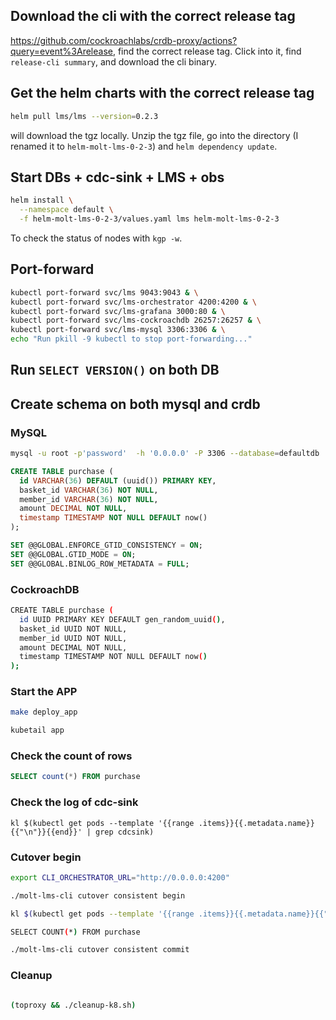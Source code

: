 ## Download the cli with the correct release tag

https://github.com/cockroachlabs/crdb-proxy/actions?query=event%3Arelease, find the correct release tag. Click into it, find `release-cli summary`, and download the cli binary.

## Get the helm charts with the correct release tag

```sh
helm pull lms/lms --version=0.2.3
```

will download the tgz locally. Unzip the tgz file, go into the directory (I renamed it to `helm-molt-lms-0-2-3`) and `helm dependency update`. 


## Start DBs + cdc-sink + LMS + obs
```bash
helm install \
  --namespace default \
  -f helm-molt-lms-0-2-3/values.yaml lms helm-molt-lms-0-2-3
```

To check the status of nodes with `kgp -w`.

## Port-forward

```bash
kubectl port-forward svc/lms 9043:9043 & \
kubectl port-forward svc/lms-orchestrator 4200:4200 & \
kubectl port-forward svc/lms-grafana 3000:80 & \
kubectl port-forward svc/lms-cockroachdb 26257:26257 & \
kubectl port-forward svc/lms-mysql 3306:3306 & \
echo "Run pkill -9 kubectl to stop port-forwarding..."
```

## Run `SELECT VERSION()` on both DB


## Create schema on both mysql and crdb

### MySQL

```bash
mysql -u root -p'password'  -h '0.0.0.0' -P 3306 --database=defaultdb
```

```sql
CREATE TABLE purchase (
  id VARCHAR(36) DEFAULT (uuid()) PRIMARY KEY,
  basket_id VARCHAR(36) NOT NULL,
  member_id VARCHAR(36) NOT NULL,
  amount DECIMAL NOT NULL,
  timestamp TIMESTAMP NOT NULL DEFAULT now()
);

SET @@GLOBAL.ENFORCE_GTID_CONSISTENCY = ON;
SET @@GLOBAL.GTID_MODE = ON;
SET @@GLOBAL.BINLOG_ROW_METADATA = FULL;
```

### CockroachDB

```bash
CREATE TABLE purchase (
  id UUID PRIMARY KEY DEFAULT gen_random_uuid(),
  basket_id UUID NOT NULL,
  member_id UUID NOT NULL,
  amount DECIMAL NOT NULL,
  timestamp TIMESTAMP NOT NULL DEFAULT now()
);
```


### Start the APP

``` sh
make deploy_app

kubetail app
```

### Check the count of rows

```sql
SELECT count(*) FROM purchase
```

### Check the log of cdc-sink

```shell
kl $(kubectl get pods --template '{{range .items}}{{.metadata.name}}{{"\n"}}{{end}}' | grep cdcsink)
```


### Cutover begin

```sh
export CLI_ORCHESTRATOR_URL="http://0.0.0.0:4200"

./molt-lms-cli cutover consistent begin

kl $(kubectl get pods --template '{{range .items}}{{.metadata.name}}{{"\n"}}{{end}}' | grep app) --follow

SELECT COUNT(*) FROM purchase

./molt-lms-cli cutover consistent commit
```

### Cleanup

```sh

(toproxy && ./cleanup-k8.sh)

```